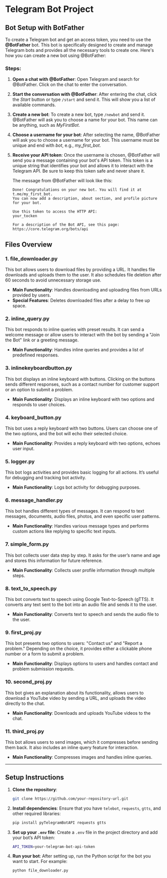 # Telegram Bot Project

## Bot Setup with BotFather

To create a Telegram bot and get an access token, you need to use the **@BotFather** bot. This bot is specifically designed to create and manage Telegram bots and provides all the necessary tools to create one. Here's how you can create a new bot using @BotFather:

### Steps:

1. **Open a chat with @BotFather**: Open Telegram and search for @BotFather. Click on the chat to enter the conversation.

2. **Start the conversation with @BotFather**: After entering the chat, click the *Start* button or type `/start` and send it. This will show you a list of available commands.

3. **Create a new bot**: To create a new bot, type `/newbot` and send it. @BotFather will ask you to choose a name for your bot. This name can be anything, such as *MyFirstBot*.

4. **Choose a username for your bot**: After selecting the name, @BotFather will ask you to choose a username for your bot. This username must be unique and end with *bot*, e.g., *my_first_bot*.

5. **Receive your API token**: Once the username is chosen, @BotFather will send you a message containing your bot's API token. This token is a unique string that identifies your bot and allows it to interact with the Telegram API. Be sure to keep this token safe and never share it.

   The message from @BotFather will look like this:

   ```
   Done! Congratulations on your new bot. You will find it at t.me/my_first_bot.
   You can now add a description, about section, and profile picture for your bot.

   Use this token to access the HTTP API:
   your_tocken

   For a description of the Bot API, see this page: https://core.telegram.org/bots/api
   ```

## Files Overview

### 1. **file_downloader.py**
This bot allows users to download files by providing a URL. It handles file downloads and uploads them to the user. It also schedules file deletion after 60 seconds to avoid unnecessary storage use.

- **Main Functionality**: Handles downloading and uploading files from URLs provided by users.
- **Special Features**: Deletes downloaded files after a delay to free up space.

### 2. **inline_query.py**
This bot responds to inline queries with preset results. It can send a welcome message or allow users to interact with the bot by sending a "Join the Bot" link or a greeting message.

- **Main Functionality**: Handles inline queries and provides a list of predefined responses.

### 3. **inlinekeyboardbutton.py**
This bot displays an inline keyboard with buttons. Clicking on the buttons sends different responses, such as a contact number for customer support or an option to submit a problem.

- **Main Functionality**: Displays an inline keyboard with two options and responds to user choices.

### 4. **keyboard_button.py**
This bot uses a reply keyboard with two buttons. Users can choose one of the two options, and the bot will echo their selected choice.

- **Main Functionality**: Provides a reply keyboard with two options, echoes user input.

### 5. **logger.py**
This bot logs activities and provides basic logging for all actions. It’s useful for debugging and tracking bot activity.

- **Main Functionality**: Logs bot activity for debugging purposes.

### 6. **message_handler.py**
This bot handles different types of messages. It can respond to text messages, documents, audio files, photos, and even specific user patterns.

- **Main Functionality**: Handles various message types and performs custom actions like replying to specific text inputs.

### 7. **simple_form.py**
This bot collects user data step by step. It asks for the user’s name and age and stores this information for future reference.

- **Main Functionality**: Collects user profile information through multiple steps.

### 8. **text_to_speech.py**
This bot converts text to speech using Google Text-to-Speech (gTTS). It converts any text sent to the bot into an audio file and sends it to the user.

- **Main Functionality**: Converts text to speech and sends the audio file to the user.

### 9. **first_proj.py**
This bot presents two options to users: "Contact us" and "Report a problem." Depending on the choice, it provides either a clickable phone number or a form to submit a problem.

- **Main Functionality**: Displays options to users and handles contact and problem submission requests.

### 10. **second_proj.py**
This bot gives an explanation about its functionality, allows users to download a YouTube video by sending a URL, and uploads the video directly to the chat.

- **Main Functionality**: Downloads and uploads YouTube videos to the chat.

### 11. **third_proj.py**
This bot allows users to send images, which it compresses before sending them back. It also includes an inline query feature for interaction.

- **Main Functionality**: Compresses images and handles inline queries.

---

## Setup Instructions

1. **Clone the repository**: 
   ```bash
   git clone https://github.com/your-repository-url.git
   ```

2. **Install dependencies**:
   Ensure that you have `telebot`, `requests`, `gtts`, and other required libraries:
   ```bash
   pip install pyTelegramBotAPI requests gtts
   ```

3. **Set up your `.env` file**:
   Create a `.env` file in the project directory and add your bot’s API token:
   ```bash
   API_TOKEN=your-telegram-bot-api-token
   ```

4. **Run your bot**:
   After setting up, run the Python script for the bot you want to start. For example:
   ```bash
   python file_downloader.py
   ```

